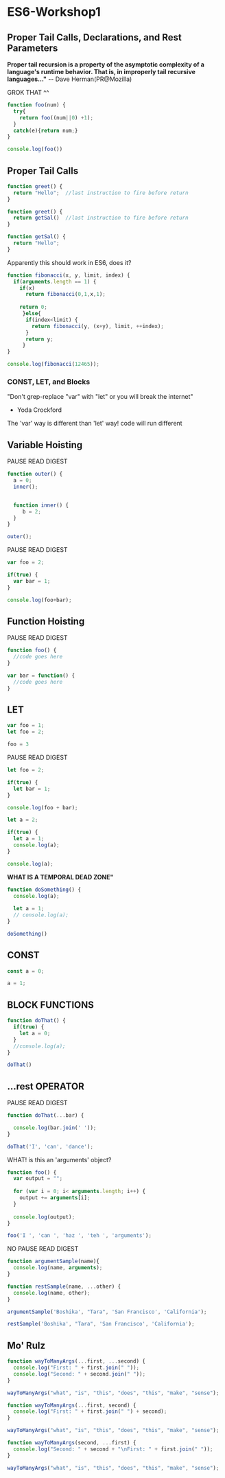 # ES6-Workshop1

## Proper Tail Calls, Declarations, and Rest Parameters

**Proper tail recursion is a property of the asymptotic complexity of a language's runtime behavior. That is, in improperly tail recursive languages..."**
      -- Dave Herman(PR@Mozilla)

GROK THAT ^^

```javascript
function foo(num) {
  try{
    return foo((num||0) +1);
  }
  catch(e){return num;}
}

console.log(foo())
```

## Proper Tail Calls

```javascript
function greet() {
  return "Hello";  //last instruction to fire before return
}
```

```javascript
function greet() {
  return getSal()  //last instruction to fire before return
}

function getSal() {
  return "Hello";
}
```
Apparently this should work in ES6, does it?

```javascript
function fibonacci(x, y, limit, index) {
  if(arguments.length == 1) {
    if(x) 
      return fibonacci(0,1,x,1);
    
    return 0;
     }else{
      if(index<limit) {
        return fibonacci(y, (x+y), limit, ++index);
      }
      return y;
     }
}

console.log(fibonacci(12465));
```
### CONST, LET, and Blocks
"Don't grep-replace "var" with "let" or you will break the internet"
- Yoda Crockford

The 'var' way is different than 'let' way! code will run different

## Variable Hoisting
PAUSE READ DIGEST

```javascript
function outer() {
  a = 0;
  inner();


  function inner() {
     b = 2;
  }
}

outer();
```
PAUSE READ DIGEST

```javascript
var foo = 2;

if(true) {
  var bar = 1;
}

console.log(foo+bar);
```
## Function Hoisting

PAUSE READ DIGEST

```javascript
function foo() {
  //code goes here
}

var bar = function() {
  //code goes here
}
```

## LET

```javascript
var foo = 1;
let foo = 2;

foo = 3
```

PAUSE READ DIGEST

```javascript
let foo = 2;

if(true) {
  let bar = 1;
}

console.log(foo + bar);
```
```javascript
let a = 2;

if(true) {
  let a = 1;
  console.log(a);
}

console.log(a);
```

**WHAT IS A TEMPORAL DEAD ZONE"**

```javascript
function doSomething() {
  console.log(a);
  
  let a = 1;
  // console.log(a);
}

doSomething()
```
## CONST

```javascript
const a = 0;

a = 1;
```

## BLOCK FUNCTIONS

```javascript
function doThat() {
  if(true) {
    let a = 0;
  }
  //console.log(a);
}

doThat()
```

## ...rest OPERATOR

PAUSE READ DIGEST

```javascript
function doThat(...bar) {

  console.log(bar.join(' '));
}

doThat('I', 'can', 'dance');
```
WHAT! is this an 'arguments' object?

```javascript
function foo() {
  var output = "";
  
  for (var i = 0; i< arguments.length; i++) {
    output += arguments[i];
  }
  
  console.log(output);
}

foo('I ', 'can ', 'haz ', 'teh ', 'arguments');
```
NO
PAUSE READ DIGEST

```javascript
function argumentSample(name){
  console.log(name, arguments);
}

function restSample(name, ...other) {
  console.log(name, other);
}

argumentSample('Boshika', "Tara", 'San Francisco', 'California');

restSample('Boshika', "Tara", 'San Francisco', 'California');

```

## Mo' Rulz

```javascript
function wayToManyArgs(...first, ...second) {
  console.log("First: " + first.join(" "));
  console.log("Second: " + second.join(" "));
}

wayToManyArgs("what", "is", "this", "does", "this", "make", "sense");
```

```javascript
function wayToManyArgs(...first, second) {
  console.log("First: " + first.join(" ") + second);
}

wayToManyArgs("what", "is", "this", "does", "this", "make", "sense");
```

```javascript
function wayToManyArgs(second, ...first) {
  console.log("Second: " + second + "\nFirst: " + first.join(" "));
}

wayToManyArgs("what", "is", "this", "does", "this", "make", "sense");
```





